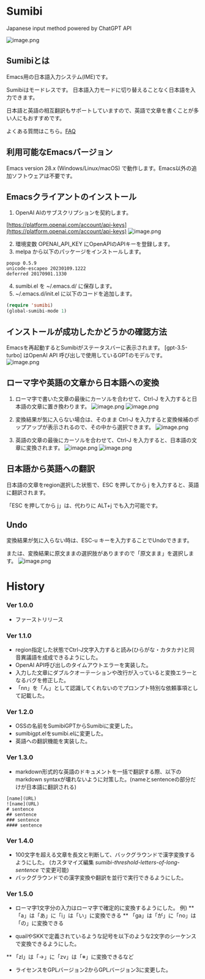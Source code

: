 # Sumibi

Japanese input method powered by ChatGPT API

![image.png](./images/sumibi_image.jpg)

## Sumibiとは

Emacs用の日本語入力システム(IME)です。

Sumibiはモードレスです。
日本語入力モードに切り替えることなく日本語を入力できます。

日本語と英語の相互翻訳もサポートしていますので、英語で文章を書くことが多い人にもおすすめです。

よくある質問はこちら。[FAQ](FAQ.md)

## 利用可能なEmacsバージョン

Emacs version 28.x (Windows/Linux/macOS) で動作します。Emacs以外の追加ソフトウェアは不要です。

## Emacsクライアントのインストール

1. OpenAI AIのサブスクリプションを契約します。

[https://platform.openai.com/account/api-keys](https://platform.openai.com/account/api-keys)
![image.png](./images/img_8.png)

2. 環境変数 OPENAI\_API\_KEY にOpenAPIのAPIキーを登録します。
3. melpa から以下のパッケージをインストールします。

```
popup 0.5.9
unicode-escapeo 20230109.1222
deferred 20170901.1330
```

4. sumibi.el を \~/.emacs.d/ に保存します。
5. \~/.emacs.d/init.el に以下のコードを追加します。

```lisp
(require 'sumibi)
(global-sumibi-mode 1)
```

## インストールが成功したかどうかの確認方法

Emacsを再起動するとSumibiがステータスバーに表示されます。
[gpt-3.5-turbo] はOpenAI API 呼び出しで使用しているGPTのモデルです。
![image.png](./images/img_9.png)

## ローマ字や英語の文章から日本語への変換

1. ローマ字で書いた文章の最後にカーソルを合わせて、Ctrl-J を入力すると日本語の文章に置き換わります。
    ![image.png](./images/img_15.png)
    ![image.png](./images/img_16.png)
2. 変換結果が気に入らない場合は、そのまま Ctrl-J を入力すると変換候補のポップアップが表示されるので、その中から選択できます。
    ![image.png](./images/img_11.png)

3. 英語の文章の最後にカーソルを合わせて、Ctrl-J を入力すると、日本語の文章に変換されます。
    ![image.png](./images/img_13.png)
    ![image.png](./images/img_14.png)


## 日本語から英語への翻訳

日本語の文章をregion選択した状態で、ESC を押してから j を入力すると、英語に翻訳されます。

「ESC を押してから j」は、代わりに ALT+j でも入力可能です。

## Undo

変換結果が気に入らない時は、ESC-u キーを入力することでUndoできます。

または、変換結果に原文ままの選択肢がありますので「原文まま」を選択します。
![image.png](./images/img_10.png)

# History

### Ver 1.0.0

* ファーストリリース

### Ver 1.1.0

* region指定した状態でCtrl-J文字入力すると読み(ひらがな・カタカナ)と同音異議語を成成できるようにした。
* OpenAI API呼び出しのタイムアウトエラーを実装した。
* 入力した文章にダブルクオーテーションや改行が入っていると変換エラーとなるバグを修正した。
* 「nn」を「ん」として認識してくれないのでプロンプト特別な依頼事項として記載した。

### Ver 1.2.0

* OSSの名前をSumibiGPTからSumibiに変更した。
* sumibigpt.elをsumibi.elに変更した。
* 英語への翻訳機能を実装した。

### Ver 1.3.0

* markdown形式的な英語のドキュメントを一括で翻訳する際、以下のmarkdown syntaxが壊れないように対策した。(nameとsentenceの部分だけが日本語に翻訳される)

```
[name](URL)
![name](URL)
# sentence
## sentence
### sentence
#### sentence
```

### Ver 1.4.0

* 100文字を超える文章を長文と判断して、バックグラウンドで漢字変換するようにした。
(カスタマイズ編集 _sumibi-threshold-letters-of-long-sentence_ で変更可能)
* バックグラウンドでの漢字変換や翻訳を並行で実行できるようにした。

### Ver 1.5.0

* ローマ字1文字分の入力はローマ字で確定的に変換するようにした。
例)
** 「a」は「あ」に「i」は「い」に変換できる
** 「ga」は「が」に「no」は「の」に変換できる

* quailやSKKで定義されているような記号を以下のような2文字のシーケンスで変換できるようにした。

** 「zl」は「→」に「zv」は「※」に変換できるなど

* ライセンスをGPLバージョン2からGPLバージョン3に変更した。


